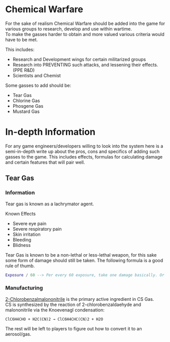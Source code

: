 # **Chemical Warfare**

For the sake of realism Chemical Warfare should be added into the game for various groups to research, develop and use within wartime.  
To make the gasses harder to obtain and more valued various criteria would have to be met.  

This includes: 
* Research and Development wings for certain militarized groups
* Research into PREVENTING such attacks, and lessening their effects. (PPE R&D)
* Scientists and Chemist

Some gasses to add should be:
* Tear Gas
* Chlorine Gas
* Phosgene Gas
* Mustard Gas

# In-depth Information

For any game engineers/developers willing to look into the system here is a semi-in-depth write up about the pros, cons and specifics of adding such gasses to the game. This includes effects, formulas for calculating damage and certain features that will pair well.

## Tear Gas

### Information

Tear gas is known as a lachrymator agent. 

Known Effects
* Severe eye pain
* Severe respiratory pain
* Skin irritation
* Bleeding
* Blidness

Tear Gas is known to be a non-lethal or less-lethal weapon, for this sake some form of damage should still be taken. The following formula is a good rule of thumb.

```lua
Exposure / 60 --> Per every 60 exposure, take one damage basically. Or whatever comes out of it.
```

### Manufacturing

[2-Chlorobenzalmalononitrile](https://webbook.nist.gov/cgi/inchi?ID=C2698411&Mask=200) is the primary active ingredient in CS Gas.  
CS is synthesized by the reaction of 2-chlorobenzaldaehyde and malononitrile via the Knoevenagl condensation:  

```
ClC6H4CHO + H2C(CN)2 → ClC6H4CHC(CN)2 + H2O
```

The rest will be left to players to figure out how to convert it to an aerosol/gas.
